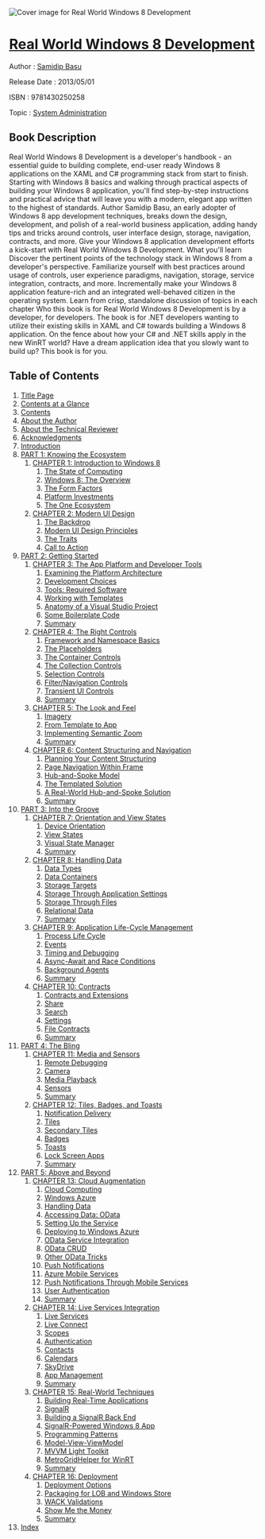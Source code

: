 ![Cover image for Real World Windows 8 Development](https://imgdetail.ebookreading.net/cover/cover/system_admin/EB9781430250258.jpg)

[Real World Windows 8 Development](https://ebookreading.net/view/book/Real+World+Windows+8+Development-EB9781430250258_1.html "Real World Windows 8 Development")
====================================================================================================================

Author : [Samidip Basu](https://ebookreading.net/search/author/Samidip+Basu)

Release Date : 2013/05/01

ISBN : 9781430250258

Topic : [System Administration](https://ebookreading.net/search/category/system-administration)

Book Description
-----------------

Real World Windows 8 Development is a developer's handbook - an essential guide to building complete, end-user ready Windows 8 applications on the XAML and C# programming stack from start to finish. Starting with Windows 8 basics and walking through practical aspects of building your Windows 8 application, you'll find step-by-step instructions and practical advice that will leave you with a modern, elegant app written to the highest of standards.
Author Samidip Basu, an early adopter of Windows 8 app development techniques, breaks down the design, development, and polish of a real-world business application, adding handy tips and tricks around controls, user interface design, storage, navigation, contracts, and more.
Give your Windows 8 application development efforts a kick-start with Real World Windows 8 Development.
What you'll learn
Discover the pertinent points of the technology stack in Windows 8 from a developer's perspective.
Familiarize yourself with best practices around usage of controls, user experience paradigms, navigation, storage, service integration, contracts, and more.
Incrementally make your Windows 8 application feature-rich and an integrated well-behaved citizen in the operating system.
Learn from crisp, standalone discussion of topics in each chapter
Who this book is for
Real World Windows 8 Development is by a developer, for developers. The book is for .NET developers wanting to utilize their existing skills in XAML and C# towards building a Windows 8 application. On the fence about how your C# and .NET skills apply in the new WinRT world? Have a dream application idea that you slowly want to build up? This book is for you.
              
Table of Contents
-----------------

1. [Title Page](https://ebookreading.net/view/book/Real+World+Windows+8+Development-EB9781430250258_2.html)
1. [Contents at a Glance](https://ebookreading.net/view/book/Real+World+Windows+8+Development-EB9781430250258_4.html)
1. [Contents](https://ebookreading.net/view/book/Real+World+Windows+8+Development-EB9781430250258_5.html)
1. [About the Author](https://ebookreading.net/view/book/Real+World+Windows+8+Development-EB9781430250258_6.html)
1. [About the Technical Reviewer](https://ebookreading.net/view/book/Real+World+Windows+8+Development-EB9781430250258_7.html)
1. [Acknowledgments](https://ebookreading.net/view/book/Real+World+Windows+8+Development-EB9781430250258_8.html)
1. [Introduction](https://ebookreading.net/view/book/Real+World+Windows+8+Development-EB9781430250258_9.html)
1. [PART 1: Knowing the Ecosystem](https://ebookreading.net/view/book/Real+World+Windows+8+Development-EB9781430250258_10.html)
    1. [CHAPTER 1: Introduction to Windows 8](https://ebookreading.net/view/book/Real+World+Windows+8+Development-EB9781430250258_11.html)
        1. [The State of Computing](https://ebookreading.net/view/book/Real+World+Windows+8+Development-EB9781430250258_11.html#Sec1)
        1. [Windows 8: The Overview](https://ebookreading.net/view/book/Real+World+Windows+8+Development-EB9781430250258_11.html#Sec2)
        1. [The Form Factors](https://ebookreading.net/view/book/Real+World+Windows+8+Development-EB9781430250258_11.html#Sec3)
        1. [Platform Investments](https://ebookreading.net/view/book/Real+World+Windows+8+Development-EB9781430250258_11.html#Sec4)
        1. [The One Ecosystem](https://ebookreading.net/view/book/Real+World+Windows+8+Development-EB9781430250258_11.html#Sec5)
    1. [CHAPTER 2: Modern UI Design](https://ebookreading.net/view/book/Real+World+Windows+8+Development-EB9781430250258_12.html)
        1. [The Backdrop](https://ebookreading.net/view/book/Real+World+Windows+8+Development-EB9781430250258_12.html#Sec1)
        1. [Modern UI Design Principles](https://ebookreading.net/view/book/Real+World+Windows+8+Development-EB9781430250258_12.html#Sec2)
        1. [The Traits](https://ebookreading.net/view/book/Real+World+Windows+8+Development-EB9781430250258_12.html#Sec8)
        1. [Call to Action](https://ebookreading.net/view/book/Real+World+Windows+8+Development-EB9781430250258_12.html#Sec21)
1. [PART 2: Getting Started](https://ebookreading.net/view/book/Real+World+Windows+8+Development-EB9781430250258_13.html)
    1. [CHAPTER 3: The App Platform and Developer Tools](https://ebookreading.net/view/book/Real+World+Windows+8+Development-EB9781430250258_14.html)
        1. [Examining the Platform Architecture](https://ebookreading.net/view/book/Real+World+Windows+8+Development-EB9781430250258_14.html#Sec1)
        1. [Development Choices](https://ebookreading.net/view/book/Real+World+Windows+8+Development-EB9781430250258_14.html#Sec2)
        1. [Tools: Required Software](https://ebookreading.net/view/book/Real+World+Windows+8+Development-EB9781430250258_14.html#Sec5)
        1. [Working with Templates](https://ebookreading.net/view/book/Real+World+Windows+8+Development-EB9781430250258_14.html#Sec6)
        1. [Anatomy of a Visual Studio Project](https://ebookreading.net/view/book/Real+World+Windows+8+Development-EB9781430250258_14.html#Sec7)
        1. [Some Boilerplate Code](https://ebookreading.net/view/book/Real+World+Windows+8+Development-EB9781430250258_14.html#Sec8)
        1. [Summary](https://ebookreading.net/view/book/Real+World+Windows+8+Development-EB9781430250258_14.html#Sec9)
    1. [CHAPTER 4: The Right Controls](https://ebookreading.net/view/book/Real+World+Windows+8+Development-EB9781430250258_15.html)
        1. [Framework and Namespace Basics](https://ebookreading.net/view/book/Real+World+Windows+8+Development-EB9781430250258_15.html#Sec1)
        1. [The Placeholders](https://ebookreading.net/view/book/Real+World+Windows+8+Development-EB9781430250258_15.html#Sec2)
        1. [The Container Controls](https://ebookreading.net/view/book/Real+World+Windows+8+Development-EB9781430250258_15.html#Sec3)
        1. [The Collection Controls](https://ebookreading.net/view/book/Real+World+Windows+8+Development-EB9781430250258_15.html#Sec4)
        1. [Selection Controls](https://ebookreading.net/view/book/Real+World+Windows+8+Development-EB9781430250258_15.html#Sec8)
        1. [Filter/Navigation Controls](https://ebookreading.net/view/book/Real+World+Windows+8+Development-EB9781430250258_15.html#Sec9)
        1. [Transient UI Controls](https://ebookreading.net/view/book/Real+World+Windows+8+Development-EB9781430250258_15.html#Sec10)
        1. [Summary](https://ebookreading.net/view/book/Real+World+Windows+8+Development-EB9781430250258_15.html#Sec11)
    1. [CHAPTER 5: The Look and Feel](https://ebookreading.net/view/book/Real+World+Windows+8+Development-EB9781430250258_16.html)
        1. [Imagery](https://ebookreading.net/view/book/Real+World+Windows+8+Development-EB9781430250258_16.html#Sec1)
        1. [From Template to App](https://ebookreading.net/view/book/Real+World+Windows+8+Development-EB9781430250258_16.html#Sec5)
        1. [Implementing Semantic Zoom](https://ebookreading.net/view/book/Real+World+Windows+8+Development-EB9781430250258_16.html#Sec8)
        1. [Summary](https://ebookreading.net/view/book/Real+World+Windows+8+Development-EB9781430250258_16.html#Sec12)
    1. [CHAPTER 6: Content Structuring and Navigation](https://ebookreading.net/view/book/Real+World+Windows+8+Development-EB9781430250258_17.html)
        1. [Planning Your Content Structuring](https://ebookreading.net/view/book/Real+World+Windows+8+Development-EB9781430250258_17.html#Sec1)
        1. [Page Navigation Within Frame](https://ebookreading.net/view/book/Real+World+Windows+8+Development-EB9781430250258_17.html#Sec2)
        1. [Hub-and-Spoke Model](https://ebookreading.net/view/book/Real+World+Windows+8+Development-EB9781430250258_17.html#Sec3)
        1. [The Templated Solution](https://ebookreading.net/view/book/Real+World+Windows+8+Development-EB9781430250258_17.html#Sec4)
        1. [A Real-World Hub-and-Spoke Solution](https://ebookreading.net/view/book/Real+World+Windows+8+Development-EB9781430250258_17.html#Sec5)
        1. [Summary](https://ebookreading.net/view/book/Real+World+Windows+8+Development-EB9781430250258_17.html#Sec11)
1. [PART 3: Into the Groove](https://ebookreading.net/view/book/Real+World+Windows+8+Development-EB9781430250258_18.html)
    1. [CHAPTER 7: Orientation and View States](https://ebookreading.net/view/book/Real+World+Windows+8+Development-EB9781430250258_19.html)
        1. [Device Orientation](https://ebookreading.net/view/book/Real+World+Windows+8+Development-EB9781430250258_19.html#Sec1)
        1. [View States](https://ebookreading.net/view/book/Real+World+Windows+8+Development-EB9781430250258_19.html#Sec5)
        1. [Visual State Manager](https://ebookreading.net/view/book/Real+World+Windows+8+Development-EB9781430250258_19.html#Sec6)
        1. [Summary](https://ebookreading.net/view/book/Real+World+Windows+8+Development-EB9781430250258_19.html#Sec11)
    1. [CHAPTER 8: Handling Data](https://ebookreading.net/view/book/Real+World+Windows+8+Development-EB9781430250258_20.html)
        1. [Data Types](https://ebookreading.net/view/book/Real+World+Windows+8+Development-EB9781430250258_20.html#Sec1)
        1. [Data Containers](https://ebookreading.net/view/book/Real+World+Windows+8+Development-EB9781430250258_20.html#Sec2)
        1. [Storage Targets](https://ebookreading.net/view/book/Real+World+Windows+8+Development-EB9781430250258_20.html#Sec3)
        1. [Storage Through Application Settings](https://ebookreading.net/view/book/Real+World+Windows+8+Development-EB9781430250258_20.html#Sec4)
        1. [Storage Through Files](https://ebookreading.net/view/book/Real+World+Windows+8+Development-EB9781430250258_20.html#Sec7)
        1. [Relational Data](https://ebookreading.net/view/book/Real+World+Windows+8+Development-EB9781430250258_20.html#Sec9)
        1. [Summary](https://ebookreading.net/view/book/Real+World+Windows+8+Development-EB9781430250258_20.html#Sec11)
    1. [CHAPTER 9: Application Life-Cycle Management](https://ebookreading.net/view/book/Real+World+Windows+8+Development-EB9781430250258_21.html)
        1. [Process Life Cycle](https://ebookreading.net/view/book/Real+World+Windows+8+Development-EB9781430250258_21.html#Sec1)
        1. [Events](https://ebookreading.net/view/book/Real+World+Windows+8+Development-EB9781430250258_21.html#Sec2)
        1. [Timing and Debugging](https://ebookreading.net/view/book/Real+World+Windows+8+Development-EB9781430250258_21.html#Sec3)
        1. [Async-Await and Race Conditions](https://ebookreading.net/view/book/Real+World+Windows+8+Development-EB9781430250258_21.html#Sec8)
        1. [Background Agents](https://ebookreading.net/view/book/Real+World+Windows+8+Development-EB9781430250258_21.html#Sec9)
        1. [Summary](https://ebookreading.net/view/book/Real+World+Windows+8+Development-EB9781430250258_21.html#Sec15)
    1. [CHAPTER 10: Contracts](https://ebookreading.net/view/book/Real+World+Windows+8+Development-EB9781430250258_22.html)
        1. [Contracts and Extensions](https://ebookreading.net/view/book/Real+World+Windows+8+Development-EB9781430250258_22.html#Sec1)
        1. [Share](https://ebookreading.net/view/book/Real+World+Windows+8+Development-EB9781430250258_22.html#Sec2)
        1. [Search](https://ebookreading.net/view/book/Real+World+Windows+8+Development-EB9781430250258_22.html#Sec12)
        1. [Settings](https://ebookreading.net/view/book/Real+World+Windows+8+Development-EB9781430250258_22.html#Sec21)
        1. [File Contracts](https://ebookreading.net/view/book/Real+World+Windows+8+Development-EB9781430250258_22.html#Sec25)
        1. [Summary](https://ebookreading.net/view/book/Real+World+Windows+8+Development-EB9781430250258_22.html#Sec30)
1. [PART 4: The Bling](https://ebookreading.net/view/book/Real+World+Windows+8+Development-EB9781430250258_23.html)
    1. [CHAPTER 11: Media and Sensors](https://ebookreading.net/view/book/Real+World+Windows+8+Development-EB9781430250258_24.html)
        1. [Remote Debugging](https://ebookreading.net/view/book/Real+World+Windows+8+Development-EB9781430250258_24.html#Sec1)
        1. [Camera](https://ebookreading.net/view/book/Real+World+Windows+8+Development-EB9781430250258_24.html#Sec5)
        1. [Media Playback](https://ebookreading.net/view/book/Real+World+Windows+8+Development-EB9781430250258_24.html#Sec10)
        1. [Sensors](https://ebookreading.net/view/book/Real+World+Windows+8+Development-EB9781430250258_24.html#Sec14)
        1. [Summary](https://ebookreading.net/view/book/Real+World+Windows+8+Development-EB9781430250258_24.html#Sec20)
    1. [CHAPTER 12: Tiles, Badges, and Toasts](https://ebookreading.net/view/book/Real+World+Windows+8+Development-EB9781430250258_25.html)
        1. [Notification Delivery](https://ebookreading.net/view/book/Real+World+Windows+8+Development-EB9781430250258_25.html#Sec1)
        1. [Tiles](https://ebookreading.net/view/book/Real+World+Windows+8+Development-EB9781430250258_25.html#Sec2)
        1. [Secondary Tiles](https://ebookreading.net/view/book/Real+World+Windows+8+Development-EB9781430250258_25.html#Sec10)
        1. [Badges](https://ebookreading.net/view/book/Real+World+Windows+8+Development-EB9781430250258_25.html#Sec12)
        1. [Toasts](https://ebookreading.net/view/book/Real+World+Windows+8+Development-EB9781430250258_25.html#Sec13)
        1. [Lock Screen Apps](https://ebookreading.net/view/book/Real+World+Windows+8+Development-EB9781430250258_25.html#Sec16)
        1. [Summary](https://ebookreading.net/view/book/Real+World+Windows+8+Development-EB9781430250258_25.html#Sec19)
1. [PART 5: Above and Beyond](https://ebookreading.net/view/book/Real+World+Windows+8+Development-EB9781430250258_26.html)
    1. [CHAPTER 13: Cloud Augmentation](https://ebookreading.net/view/book/Real+World+Windows+8+Development-EB9781430250258_27.html)
        1. [Cloud Computing](https://ebookreading.net/view/book/Real+World+Windows+8+Development-EB9781430250258_27.html#Sec1)
        1. [Windows Azure](https://ebookreading.net/view/book/Real+World+Windows+8+Development-EB9781430250258_27.html#Sec2)
        1. [Handling Data](https://ebookreading.net/view/book/Real+World+Windows+8+Development-EB9781430250258_27.html#Sec3)
        1. [Accessing Data: OData](https://ebookreading.net/view/book/Real+World+Windows+8+Development-EB9781430250258_27.html#Sec5)
        1. [Setting Up the Service](https://ebookreading.net/view/book/Real+World+Windows+8+Development-EB9781430250258_27.html#Sec6)
        1. [Deploying to Windows Azure](https://ebookreading.net/view/book/Real+World+Windows+8+Development-EB9781430250258_27.html#Sec9)
        1. [OData Service Integration](https://ebookreading.net/view/book/Real+World+Windows+8+Development-EB9781430250258_27.html#Sec12)
        1. [OData CRUD](https://ebookreading.net/view/book/Real+World+Windows+8+Development-EB9781430250258_27.html#Sec14)
        1. [Other OData Tricks](https://ebookreading.net/view/book/Real+World+Windows+8+Development-EB9781430250258_27.html#Sec15)
        1. [Push Notifications](https://ebookreading.net/view/book/Real+World+Windows+8+Development-EB9781430250258_27.html#Sec17)
        1. [Azure Mobile Services](https://ebookreading.net/view/book/Real+World+Windows+8+Development-EB9781430250258_27.html#Sec18)
        1. [Push Notifications Through Mobile Services](https://ebookreading.net/view/book/Real+World+Windows+8+Development-EB9781430250258_27.html#Sec19)
        1. [User Authentication](https://ebookreading.net/view/book/Real+World+Windows+8+Development-EB9781430250258_27.html#Sec27)
        1. [Summary](https://ebookreading.net/view/book/Real+World+Windows+8+Development-EB9781430250258_27.html#Sec31)
    1. [CHAPTER 14: Live Services Integration](https://ebookreading.net/view/book/Real+World+Windows+8+Development-EB9781430250258_28.html)
        1. [Live Services](https://ebookreading.net/view/book/Real+World+Windows+8+Development-EB9781430250258_28.html#Sec1)
        1. [Live Connect](https://ebookreading.net/view/book/Real+World+Windows+8+Development-EB9781430250258_28.html#Sec2)
        1. [Scopes](https://ebookreading.net/view/book/Real+World+Windows+8+Development-EB9781430250258_28.html#Sec8)
        1. [Authentication](https://ebookreading.net/view/book/Real+World+Windows+8+Development-EB9781430250258_28.html#Sec9)
        1. [Contacts](https://ebookreading.net/view/book/Real+World+Windows+8+Development-EB9781430250258_28.html#Sec17)
        1. [Calendars](https://ebookreading.net/view/book/Real+World+Windows+8+Development-EB9781430250258_28.html#Sec18)
        1. [SkyDrive](https://ebookreading.net/view/book/Real+World+Windows+8+Development-EB9781430250258_28.html#Sec19)
        1. [App Management](https://ebookreading.net/view/book/Real+World+Windows+8+Development-EB9781430250258_28.html#Sec21)
        1. [Summary](https://ebookreading.net/view/book/Real+World+Windows+8+Development-EB9781430250258_28.html#Sec22)
    1. [CHAPTER 15: Real-World Techniques](https://ebookreading.net/view/book/Real+World+Windows+8+Development-EB9781430250258_29.html)
        1. [Building Real-Time Applications](https://ebookreading.net/view/book/Real+World+Windows+8+Development-EB9781430250258_29.html#Sec1)
        1. [SignalR](https://ebookreading.net/view/book/Real+World+Windows+8+Development-EB9781430250258_29.html#Sec2)
        1. [Building a SignalR Back End](https://ebookreading.net/view/book/Real+World+Windows+8+Development-EB9781430250258_29.html#Sec3)
        1. [SignalR-Powered Windows 8 App](https://ebookreading.net/view/book/Real+World+Windows+8+Development-EB9781430250258_29.html#Sec6)
        1. [Programming Patterns](https://ebookreading.net/view/book/Real+World+Windows+8+Development-EB9781430250258_29.html#Sec12)
        1. [Model-View-ViewModel](https://ebookreading.net/view/book/Real+World+Windows+8+Development-EB9781430250258_29.html#Sec13)
        1. [MVVM Light Toolkit](https://ebookreading.net/view/book/Real+World+Windows+8+Development-EB9781430250258_29.html#Sec14)
        1. [MetroGridHelper for WinRT](https://ebookreading.net/view/book/Real+World+Windows+8+Development-EB9781430250258_29.html#Sec21)
        1. [Summary](https://ebookreading.net/view/book/Real+World+Windows+8+Development-EB9781430250258_29.html#Sec22)
    1. [CHAPTER 16: Deployment](https://ebookreading.net/view/book/Real+World+Windows+8+Development-EB9781430250258_30.html)
        1. [Deployment Options](https://ebookreading.net/view/book/Real+World+Windows+8+Development-EB9781430250258_30.html#Sec1)
        1. [Packaging for LOB and Windows Store](https://ebookreading.net/view/book/Real+World+Windows+8+Development-EB9781430250258_30.html#Sec4)
        1. [WACK Validations](https://ebookreading.net/view/book/Real+World+Windows+8+Development-EB9781430250258_30.html#Sec5)
        1. [Show Me the Money](https://ebookreading.net/view/book/Real+World+Windows+8+Development-EB9781430250258_30.html#Sec6)
        1. [Summary](https://ebookreading.net/view/book/Real+World+Windows+8+Development-EB9781430250258_30.html#Sec7)
1. [Index](https://ebookreading.net/view/book/Real+World+Windows+8+Development-EB9781430250258_31.html)
